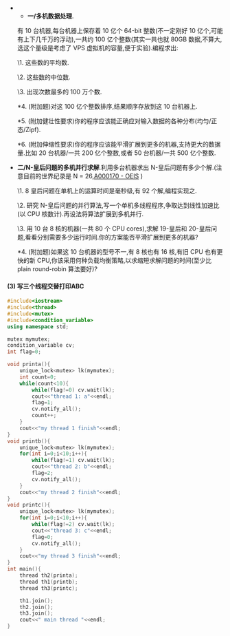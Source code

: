 * * **一/多机数据处理**.

  有 10 台机器,每台机器上保存着 10 亿个 64-bit 整数(不一定刚好 10 亿个,可能有上下几千万的浮动),一共约 100 亿个整数(其实一共也就 80GB 数据,不算大,选这个量级是考虑了 VPS 虚拟机的容量,便于实验).编程求出:

  \1. 这些数的平均数.

  \2. 这些数的中位数.

  \3. 出现次数最多的 100 万个数.

  *4. (附加题)对这 100 亿个整数排序,结果顺序存放到这 10 台机器上.

  *5. (附加健壮性要求)你的程序应该能正确应对输入数据的各种分布(均匀/正态/Zipf).

  *6. (附加伸缩性要求)你的程序应该能平滑扩展到更多的机器,支持更大的数据量.比如 20 台机器/一共 200 亿个整数,或者 50 台机器/一共 500 亿个整数.

* **二/N-皇后问题的多机并行求解**.利用多台机器求出 N-皇后问题有多少个解.(注意目前的世界纪录是 N = 26,[A000170 - OEIS](https://link.zhihu.com/?target=http%3A//oeis.org/A000170) )

  \1. 8 皇后问题在单机上的运算时间是毫秒级,有 92 个解,编程实现之.

  \2. 研究 N-皇后问题的并行算法,写一个单机多线程程序,争取达到线性加速比(以 CPU 核数计).再设法将算法扩展到多机并行.

  \3. 用 10 台 8 核的机器(一共 80 个 CPU cores),求解 19-皇后和 20-皇后问题,看看分别需要多少运行时间.你的方案能否平滑扩展到更多的机器?

  *4. (附加题)如果这 10 台机器的型号不一,有 8 核也有 16 核,有旧 CPU 也有更快的新 CPU,你该采用何种负载均衡策略,以求缩短求解问题的时间(至少比 plain round-robin 算法要好)?


#### (3) 写三个线程交替打印ABC
```C++
#include<iostream>
#include<thread>
#include<mutex>
#include<condition_variable>
using namespace std;

mutex mymutex;
condition_variable cv;
int flag=0;

void printa(){
    unique_lock<mutex> lk(mymutex);
    int count=0;
    while(count<10){
        while(flag!=0) cv.wait(lk);
        cout<<"thread 1: a"<<endl;
        flag=1;
        cv.notify_all();
        count++;
    }
    cout<<"my thread 1 finish"<<endl;
}
void printb(){
    unique_lock<mutex> lk(mymutex);
    for(int i=0;i<10;i++){
        while(flag!=1) cv.wait(lk);
        cout<<"thread 2: b"<<endl;
        flag=2;
        cv.notify_all();
    }
    cout<<"my thread 2 finish"<<endl;
}
void printc(){
    unique_lock<mutex> lk(mymutex);
    for(int i=0;i<10;i++){
        while(flag!=2) cv.wait(lk);
        cout<<"thread 3: c"<<endl;
        flag=0;
        cv.notify_all();
    }
    cout<<"my thread 3 finish"<<endl;
}
int main(){
    thread th2(printa);
    thread th1(printb);
    thread th3(printc);

    th1.join();
    th2.join();
    th3.join();
    cout<<" main thread "<<endl;
}
```